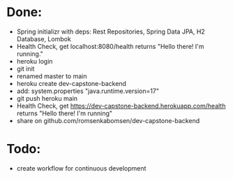 # Done:
* Spring initializr with deps: Rest Repositories, Spring Data JPA, H2 Database, Lombok
* Health Check, get localhost:8080/health returns "Hello there! I'm running."
* heroku login
* git init
* renamed master to main
* heroku create dev-capstone-backend
* add: system.properties "java.runtime.version=17"
* git push heroku main
* Health Check, get https://dev-capstone-backend.herokuapp.com/health returns "Hello there! I'm running"
* share on github.com/romsenkabomsen/dev-capstone-backend

# Todo:
* create workflow for continuous development
